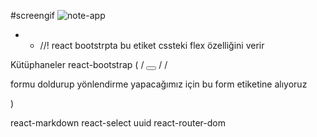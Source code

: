 
#screengif
![note-app](https://github.com/1989zlm/notes-app/assets/146070651/aa502230-2083-45c8-ae4b-b6f5aa43ec43)








- - //! react bootstrpta <Stack direction='horizontal'></Stack> bu etiket cssteki flex özelliğini verir

Kütüphaneler
react-bootstrap (<Stack direction='horizontal'></Stack> / <Button></Button> / <Link to={}></Link> / <Form>formu doldurup yönlendirme yapacağımız için bu form etiketine alıyoruz</Form>)

react-markdown
react-select
uuid
react-router-dom
